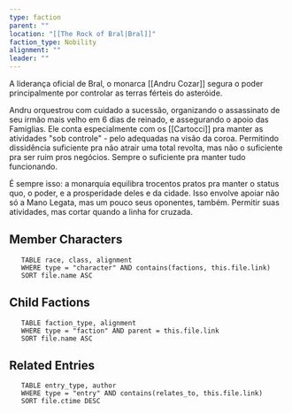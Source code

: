 ```yaml
---
type: faction
parent: ""
location: "[[The Rock of Bral|Bral]]"
faction_type: Nobility
alignment: ""
leader: ""
---
```

A liderança oficial de Bral, o monarca [[Andru Cozar]] segura o poder principalmente por controlar as terras férteis do asteróide. 

Andru orquestrou com cuidado a sucessão, organizando o assassinato de seu irmão mais velho em 6 dias de reinado, e assegurando o apoio das Famiglias. Ele conta especialmente com os [[Cartocci]] pra manter as atividades "sob controle" - pelo adequadas na visão da coroa. Permitindo dissidência suficiente pra não atrair uma total revolta, mas não o suficiente pra ser ruim pros negócios. Sempre o suficiente pra manter tudo funcionando. 

É sempre isso: a monarquia equilibra trocentos pratos pra manter o status quo, o poder, e a prosperidade deles e da cidade. Isso envolve apoiar não só a Mano Legata, mas um pouco seus oponentes, também. Permitir suas atividades, mas cortar quando a linha for cruzada.

<!-- DYNAMIC:related-entries -->

## Member Characters

 ```dataview
    TABLE race, class, alignment
    WHERE type = "character" AND contains(factions, this.file.link)
    SORT file.name ASC
 ```

## Child Factions

 ```dataview
    TABLE faction_type, alignment
    WHERE type = "faction" AND parent = this.file.link
    SORT file.name ASC
 ```

## Related Entries

 ```dataview
    TABLE entry_type, author
    WHERE type = "entry" AND contains(relates_to, this.file.link)
    SORT file.ctime DESC
```

<!-- /DYNAMIC -->